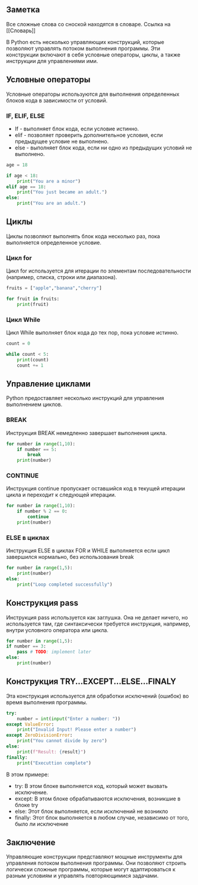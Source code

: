 ## Заметка
Все сложные слова со сноской находятся в словаре. Ссылка на [[Словарь]]

В Python есть несколько управляющих конструкций, которые позволяют управлять потоком выполнения программы. Эти конструкции включают в себя условные операторы, циклы, а также инструкции для управлениями ими. 

## Условные операторы
Условные операторы используются для выполнения определенных блоков кода в зависимости от условий.
### IF, ELIF, ELSE
+ If - выполняет блок кода, если условие истинно.
+ elif - позволяет проверить дополнительное условия, если предыдущее условие не выполнено.
+ else - выполняет блок кода, если ни одно из предыдущих условий не выполнено.
```Python
age = 18

if age < 18:
	print("You are a minor")
elif age == 18:
	print("You just became an adult.")
else:
	print("You are an adult.")
```

## Циклы
Циклы позволяют выполнять блок кода несколько раз, пока выполняется определенное условие.

### Цикл for
Цикл for используется для итерации по элементам последовательности (например, списка, строки или диапазона).
```Python
fruits = ["apple","banana","cherry"]

for fruit in fruits:
	print(fruit)
```
### Цикл While
Цикл While выполняет блок кода до тех пор, пока условие истинно.
```Python
count = 0

while count < 5:
	print(count)
	count += 1
```
## Управление циклами
Python предоставляет несколько инструкций для управления выполнением циклов.
### BREAK
Инструкция BREAK немедленно завершает выполнения цикла.
```Python
for number in range(1,10):
	if number == 5:
		break
	print(number) 
```
### CONTINUE
Инструкция continue пропускает оставшийся код в текущей итерации цикла и переходит к следующей итерации.
```Python
for number in range(1,10):
	if number % 2 == 0:
		continue
	print(number)
```
### ELSE в циклах
Инструкция ELSE в циклах FOR и WHILE выполняется если цикл завершился нормально, без использования break
```Python
for number in range(1,5):
	print(number)
else:
	print("Loop completed successfully")
```
## Конструкция pass
Инструкция pass используется как заглушка. Она не делает ничего, но используется там, где синтаксически требуется инструкция, например, внутри условного оператора или цикла.
```python
for number in range(1,5):
if number == 3:
	pass # TODO: implement later
else:
	print(number)
```
## Конструкция TRY...EXCEPT...ELSE...FINALY
Эта конструкция используется для обработки исключений (ошибок) во время выполнения программы.
```python
try:
	number = int(input("Enter a number: "))
except ValueError:
	print("Invalid Input! Please enter a number")
except ZeroDivisionError:
	print("You cannot divide by zero")
else:
	print(f"Result: {result}")
finally:
	print("Executtion complete")
```
В этом примере:
+ try: В этом блоке выполняется код, который может вызвать исключение.
+ except: В этом блоке обрабатываются исключения, возникшие в блоке try
+ else: Этот блок выполняется, если исключений не возникло
+ finally: Этот блок выполняется в любом случае, независимо от того, было ли исключение

## Заключение 
Управляющие конструкции представляют мощные инструменты для управления потоком выполнения программы. Они позволяют строить логически сложные программы, которые могут адаптироваться к разным условиям и управлять повторяющимися задачами.

